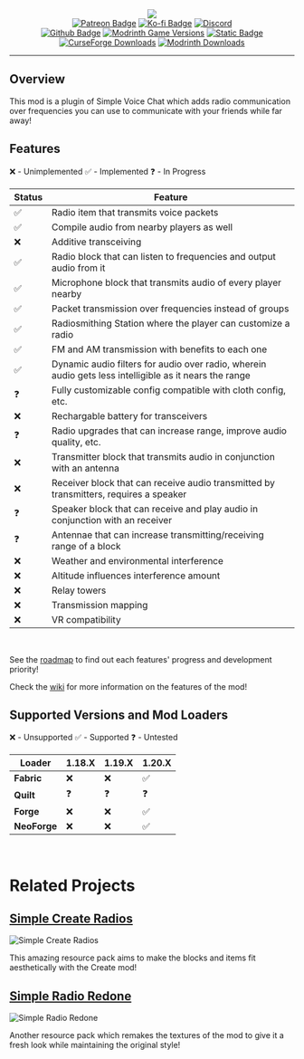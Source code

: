 <div align="center" style="text-align:center;"><img src="https://github.com/CodinGlitch/SimpleRadio/assets/22829873/30156ede-b1dd-4842-9b26-0f0dfadf9360"></div>

<div align="center" style="text-align:center;">
<a href="https://www.patreon.com/codinglitch"><img alt="Patreon Badge" src="https://img.shields.io/badge/CodinGlitch-red?style=flat-square&logo=patreon"></a>
<a href="https://ko-fi.com/codinglitch"><img alt="Ko-fi Badge" src="https://img.shields.io/badge/CodinGlitch-white?style=flat-square&logo=kofi"></a>
<a href="https://discord.gg/8zDE5ZTqCj"><img alt="Discord" src="https://img.shields.io/discord/1192568922185146559?style=flat-square&logo=discord&label=Discord&labelColor=222222&color=5865f2"></a>
</div>

<div align="center" style="text-align:center;">
<a href="https://github.com/CodinGlitch/SimpleRadio"><img alt="Github Badge" src="https://img.shields.io/badge/SimpleRadio-222222?style=flat-square&logo=github"></a>
<a href="https://modrinth.com/mod/simple-voice-radio"><img alt="Modrinth Game Versions" src="https://img.shields.io/modrinth/game-versions/simple-voice-radio?style=flat-square&label=Available%20for&labelColor=222222&color=white"></a>
<a href="https://www.gnu.org/licenses/gpl-3.0.en.html"><img alt="Static Badge" src="https://img.shields.io/badge/License-GPLv3-darkred?style=flat-square&labelColor=222222"></a>
</div>

<div align="center" style="text-align:center;">
<a href="https://www.curseforge.com/minecraft/mc-mods/simple-voice-radio"><img alt="CurseForge Downloads" src="https://img.shields.io/curseforge/dt/820070?style=flat-square&logo=curseforge&label=CurseForge&labelColor=222222&color=red"></a>
<a href="https://modrinth.com/mod/simple-voice-radio"><img alt="Modrinth Downloads" src="https://img.shields.io/modrinth/dt/simple-voice-radio?style=flat-square&logo=modrinth&label=Modrinth&labelColor=222222&color=1bd96a"></a>
</div>

---

## Overview

This mod is a plugin of Simple Voice Chat which adds radio communication over frequencies you can use to communicate with your friends while far away!

## Features
❌ - Unimplemented
✅ - Implemented
❓ - In Progress

| Status | Feature                                                                                                |
|--------|--------------------------------------------------------------------------------------------------------|
| ✅      | Radio item that transmits voice packets                                                                |
| ✅      | Compile audio from nearby players as well                                                              |
| ❌      | Additive transceiving                                                                                  |
| ✅      | Radio block that can listen to frequencies and output audio from it                                    |
| ✅      | Microphone block that transmits audio of every player nearby                                           |
| ✅      | Packet transmission over frequencies instead of groups                                                 |
| ✅      | Radiosmithing Station where the player can customize a radio                                           |
| ✅      | FM and AM transmission with benefits to each one                                                       |
| ✅      | Dynamic audio filters for audio over radio, wherein audio gets less intelligible as it nears the range |
| ❓      | Fully customizable config compatible with cloth config, etc.                                           |
| ❌      | Rechargable battery for transceivers                                                                   |
| ❓      | Radio upgrades that can increase range, improve audio quality, etc.                                    |
| ❌      | Transmitter block that transmits audio in conjunction with an antenna                                  |
| ❌      | Receiver block that can receive audio transmitted by transmitters, requires a speaker                  |
| ❓      | Speaker block that can receive and play audio in conjunction with an receiver                          |
| ❓      | Antennae that can increase transmitting/receiving range of a block                                     |
| ❌      | Weather and environmental interference                                                                 |
| ❌      | Altitude influences interference amount                                                                |
| ❌      | Relay towers                                                                                           |
| ❌      | Transmission mapping                                                                                   |
| ❌      | VR compatibility                                                                                   |

<br>

See the [roadmap](https://github.com/CodinGlitch/SimpleRadio/wiki/Roadmap) to find out each features' progress and development priority!

Check the [wiki](https://github.com/CodinGlitch/SimpleRadio/wiki) for more information on the features of the mod!

## Supported Versions and Mod Loaders
❌ - Unsupported
✅ - Supported
❓ - Untested

| Loader       | 1.18.X | 1.19.X | 1.20.X |
|--------------|--------|--------|--------|
| **Fabric**   | ❌      | ❌      | ✅      |
| **Quilt**    | ❓      | ❓      | ❓      |
| **Forge**    | ❌      | ❌      | ✅      |
| **NeoForge** | ❌      | ❌      | ✅      |


<br>

# Related Projects

## [Simple Create Radios](https://modrinth.com/resourcepack/simple-create-radios)
![Simple Create Radios](https://github.com/CodinGlitch/SimpleRadio/assets/22829873/a602e295-2de6-42e5-b182-71404b7625de)

This amazing resource pack aims to make the blocks and items fit aesthetically with the Create mod!

## [Simple Radio Redone](https://modrinth.com/resourcepack/simple-radio-redone)
![Simple Radio Redone](https://cdn.modrinth.com/data/cached_images/7c816071a7f11f8a20e17724f8b0b72f3d1ff63d.png)

Another resource pack which remakes the textures of the mod to give it a fresh look while maintaining the original style!
